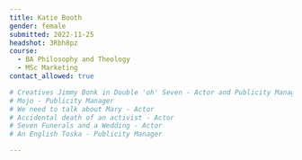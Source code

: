 ```yaml
---
title: Katie Booth
gender: female
submitted: 2022-11-25
headshot: 3Rbh8pz
course:
  - BA Philosophy and Theology
  - MSc Marketing
contact_allowed: true

# Creatives Jimmy Bonk in Double 'oh' Seven - Actor and Publicity Manager
# Mojo - Publicity Manager
# We need to talk about Mary - Actor
# Accidental death of an activist - Actor
# Seven Funerals and a Wedding - Actor
# An English Toska - Publicity Manager

--- 
```

